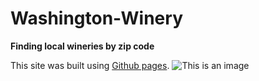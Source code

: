 # Washington-Winery
**Finding local wineries by zip code**

This site was built using [Github pages](https://pages.github.com/).
![This is an image](https://myoctcat.com/assests/images/base-octocat.svg)

